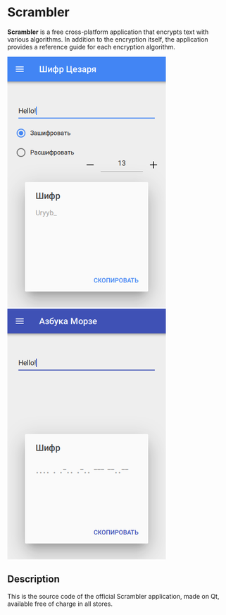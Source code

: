# Scrambler
<b>Scrambler</b> is a free cross-platform application that encrypts text with various algorithms. In addition to the encryption itself, the application provides a reference guide for each encryption algorithm.

![Screenshot](https://github.com/DionysusBenstein/Scrambler/raw/master/images/demo/CaesarCipherScreenshot.png) 
![Screenshot](https://github.com/DionysusBenstein/Scrambler/raw/master/images/demo/MorseCipherScreenshot.png)

Description
-----------
This is the source code of the official Scrambler application, made on Qt, available free of charge in all stores.
